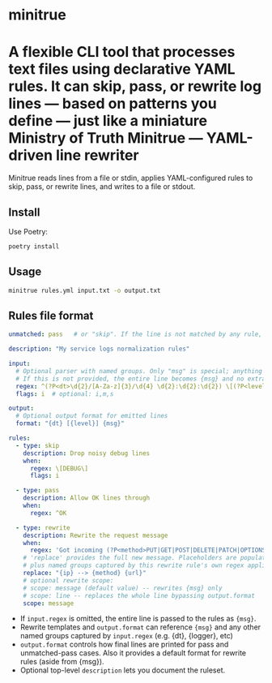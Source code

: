 # minitrue
A flexible CLI tool that processes text files using declarative YAML rules. It can skip, pass, or rewrite log lines — based on patterns you define — just like a miniature Ministry of Truth
Minitrue — YAML-driven line rewriter
====================================

Minitrue reads lines from a file or stdin, applies YAML-configured rules to skip, pass, or rewrite lines, and writes to a file or stdout.

Install
-------

Use Poetry:

```bash
poetry install
```

Usage
-----

```bash
minitrue rules.yml input.txt -o output.txt
```

Rules file format
-----------------

```yaml
unmatched: pass   # or "skip". If the line is not matched by any rule, do we pass it through or skip it?

description: "My service logs normalization rules"

input:
  # Optional parser with named groups. Only "msg" is special; anything else is user-defined. All the groups are available to the rules.
  # If this is not provided, the entire line becomes {msg} and no extra fields are added.
  regex: ^(?P<dt>\d{2}/[A-Za-z]{3}/\d{4} \d{2}:\d{2}:\d{2}) \[(?P<level>[^\]]+)\] \((?P<logger>[^\)]+)\) \{(?P<actor>[^}]+)\} (?P<msg>.*)$
  flags: i  # optional: i,m,s

output:
  # Optional output format for emitted lines
  format: "{dt} [{level}] {msg}"

rules:
  - type: skip
    description: Drop noisy debug lines
    when:
      regex: \[DEBUG\]
      flags: i

  - type: pass
    description: Allow OK lines through
    when:
      regex: ^OK

  - type: rewrite
    description: Rewrite the request message
    when:
      regex: 'Got incoming (?P<method>PUT|GET|POST|DELETE|PATCH|OPTIONS|HEAD) request from \"(?P<ip>[\d\.]+)\" to \"(?P<url>.+?)\". uid: (?P<req_uid>[a-f0-9-]+)'
    # 'replace' provides the full new message. Placeholders are populated from input regex named groups and {msg},
    # plus named groups captured by this rewrite rule's own regex applied to {msg}.
    replace: "{ip} --> {method} {url}"
    # optional rewrite scope:
    # scope: message (default value) -- rewrites {msg} only
    # scope: line -- replaces the whole line bypassing output.format
    scope: message
```

- If `input.regex` is omitted, the entire line is passed to the rules as `{msg}`.
- Rewrite templates and `output.format` can reference `{msg}` and any other named groups captured by `input.regex` (e.g. {dt}, {logger}, etc)
- `output.format` controls how final lines are printed for pass and unmatched-pass cases. Also it provides a default format for rewrite rules (aside from {msg}).
- Optional top-level `description` lets you document the ruleset.
